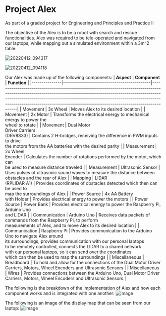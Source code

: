 # Project Alex
As part of a graded project for Engineering and Principles and Practice II

The objective of the Alex is to be a robot with search and rescue functionalities. 
Alex was required to be tele-operated and navigated from our laptops, 
while mapping out a simulated environment within a 3m^2 table.  

![20220412_094317](https://user-images.githubusercontent.com/88082961/171360616-92c6a0b1-7b6a-48bb-8a48-1f1b83875023.jpg)

![20220412_094118](https://user-images.githubusercontent.com/88082961/171361081-1b09089c-e227-45c5-ada2-3e4f97e9cb69.jpg)

Our Alex was made up of the following components:
| **Aspect**    | **Component**                              | **Function**                                                                                                                                                                                                                                                                                                                     |
|---------------|--------------------------------------------|----------------------------------------------------------------------------------------------------------------------------------------------------------------------------------------------------------------------------------------------------------------------------------------------------------------------------------|
| Movement      | 3x Wheel                                   | Moves Alex to its desired location                                                                                                                                                                                                                                                                                               |
| Movement      | 2x Motor                                   | Transforms the electrical energy to mechanical energy to power the<br>wheel to rotate                                                                                                                                                                                                                                            |
| Movement      | Dual Motor<br>Driver Carriers<br>(DRV8833) | Contains 2 H-bridges, receiving the difference in PWM inputs to drive<br>the motors from the AA batteries with the desired parity                                                                                                                                                                                                |
| Measurement   | 2x Wheel<br>Encoder                        | Calculates the number of rotations performed by the motor, which can<br>be used to measure distance traveled                                                                                                                                                                                                                     |
| Measurement   | Ultrasonic Sensor                          | Uses pulses of ultrasonic sound waves to measure the distance between<br>obstacles and the rear of Alex                                                                                                                                                                                                                          |
| Mapping       | LIDAR<br>(RPLIDAR A1)                      | Provides coordinates of obstacles detected which then can be used to<br>map the surroundings of Alex                                                                                                                                                                                                                             |
| Power Source  | 4x AA Battery<br>with Holder               | Provides electrical energy to power the motors                                                                                                                                                                                                                                                                                   |
| Power Source  | Power Bank                                 | Provides electrical energy to power the Raspberry Pi, Arduino Uno<br>and LIDAR                                                                                                                                                                                                                                                   |
| Communication | Arduino Uno                                | Receives data packets of commands from the Raspberry Pi, to perform<br>measurements of Alex, and to move Alex to its desired location                                                                                                                                                                                            |
| Communication | Raspberry Pi                               | Provides communication to the Arduino Uno to navigate Alex around<br>its surroundings, provides communication with our personal laptops<br>to be remotely controlled, connects the LIDAR to a shared network<br>with our personal laptops, so it can send over the coordinates<br>which can then be used to map the surroundings |
| Miscellaneous | Breadboard                                 | To hold and allow for the connections of the Dual Motor Driver<br>Carriers, Motors, Wheel Encoders and Ultrasonic Sensors                                                                                                                                                                                                        |
| Miscellaneous | Wires                                      | Provides connections between the Arduino Uno, Dual Motor Driver<br>Carriers, Motors, Wheel Encoders and Ultrasonic Sensors                                                                                                                                                                                                       |

The following is the breakdown of the implementation of Alex and how each
component works and is integrated with one another:
![image](https://user-images.githubusercontent.com/88082961/171366025-4e432b92-44ae-4302-954e-6ef376dfcf4d.png)

The following is an image of the display map that can be seen from our laptop:
![image](https://user-images.githubusercontent.com/88082961/171366285-cfba10a7-58b4-4218-9fd6-4f2dbd2bf3b0.png)
